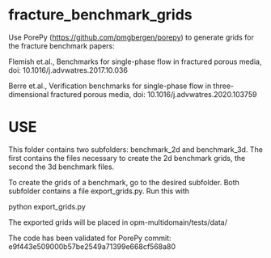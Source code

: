 # fracture_benchmark_grids
Use PorePy (https://github.com/pmgbergen/porepy) to generate grids for the
fracture benchmark papers:

Flemish et.al., Benchmarks for single-phase flow in fractured porous media, doi: 10.1016/j.advwatres.2017.10.036

Berre et.al., Verification benchmarks for single-phase flow in three-dimensional fractured porous media, doi: 10.1016/j.advwatres.2020.103759


# USE

This folder contains two subfolders: benchmark_2d and benchmark_3d. The first contains the
files necessary to create the 2d benchmark grids, the second the 3d benchmark files.

To create the grids of a benchmark, go to the desired subfolder. Both subfolder contains
a file export_grids.py. Run this with

python export_grids.py

The exported grids will be placed in opm-multidomain/tests/data/


The code has been validated for PorePy commit: e9f443e509000b57be2549a71399e668cf568a80